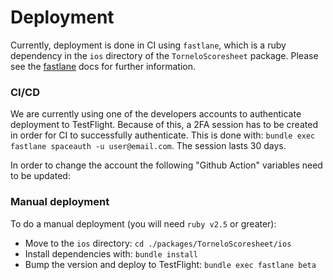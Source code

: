 # Deployment

Currently, deployment is done in CI using `fastlane`, which is a ruby dependency in the `ios`
directory of the `TorneloScoresheet` package. Please see the [fastlane](https://docs.fastlane.tools/getting-started/ios/setup/)
docs for further information.

### CI/CD

We are currently using one of the developers accounts to authenticate deployment to TestFlight.
Because of this, a 2FA session has to be created in order for CI to successfully authenticate. This is done
with: `bundle exec fastlane spaceauth -u user@email.com`. The session lasts 30 days.

In order to change the account the following "Github Action" variables need to be updated:

### Manual deployment

To do a manual deployment (you will need `ruby v2.5` or greater):

- Move to the `ios` directory: `cd ./packages/TorneloScoresheet/ios`
- Install dependencies with: `bundle install`
- Bump the version and deploy to TestFlight: `bundle exec fastlane beta`
